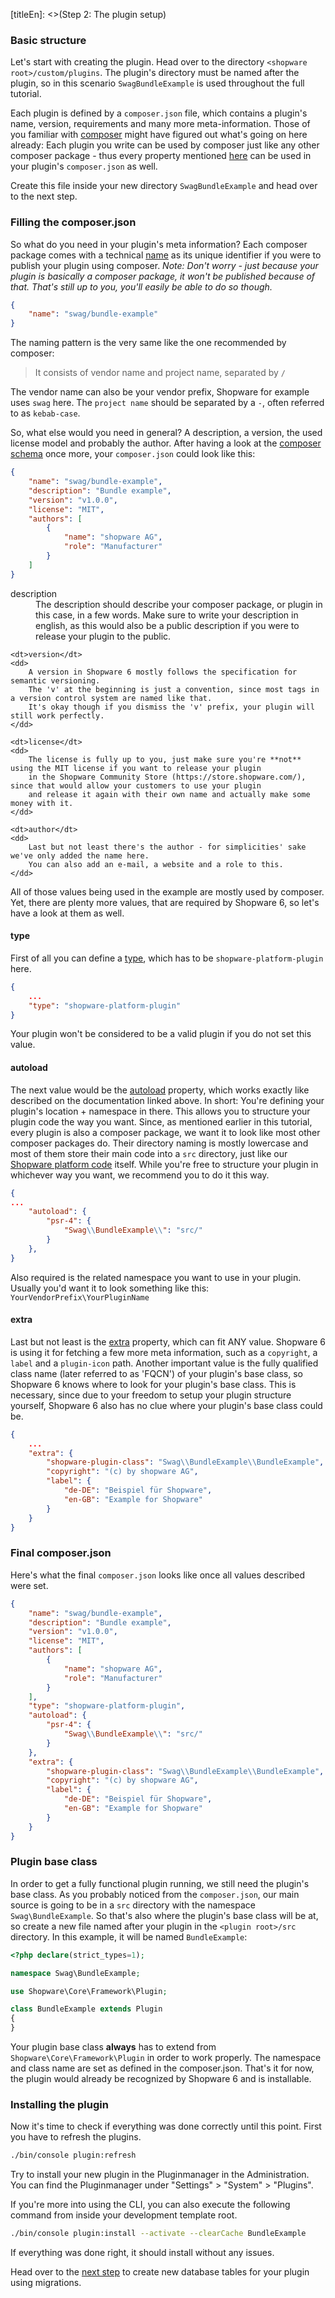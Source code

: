 [titleEn]: <>(Step 2: The plugin setup)

### Basic structure

Let's start with creating the plugin.
Head over to the directory `<shopware root>/custom/plugins`.
The plugin's directory must be named after the plugin, so in this scenario `SwagBundleExample` is used throughout the full tutorial.

Each plugin is defined by a `composer.json` file, which contains a plugin's name, version, requirements and many more meta-information.
Those of you familiar with [composer](https://getcomposer.org/) might have figured out what's going on here already:
Each plugin you write can be used by composer just like any other composer package - thus every property mentioned [here](https://getcomposer.org/doc/04-schema.md) can be used
in your plugin's `composer.json` as well.

Create this file inside your new directory `SwagBundleExample` and head over to the next step.

### Filling the composer.json

So what do you need in your plugin's meta information?
Each composer package comes with a technical [name](https://getcomposer.org/doc/04-schema.md#name) as its unique identifier if you were to publish your plugin using composer.
*Note: Don't worry - just because your plugin is basically a composer package, it won't be published because of that. That's still up to you,
you'll easily be able to do so though.*

```json
{
    "name": "swag/bundle-example"
}
```

The naming pattern is the very same like the one recommended by composer:
> It consists of vendor name and project name, separated by `/`

The vendor name can also be your vendor prefix, Shopware for example uses `swag` here.
The `project name` should be separated by a `-`, often referred to as `kebab-case`.

So, what else would you need in general?
A description, a version, the used license model and probably the author.
After having a look at the [composer schema](https://getcomposer.org/doc/04-schema.md) once more, your `composer.json` could look like this:

```json
{
    "name": "swag/bundle-example",
    "description": "Bundle example",
    "version": "v1.0.0",
    "license": "MIT",
    "authors": [
        {
            "name": "shopware AG",
            "role": "Manufacturer"
        }
    ]
}
```

<dl>
    <dt>description</dt>
    <dd>
        The description should describe your composer package, or plugin in this case, in a few words.
        Make sure to write your description in english, as this would also be a public description if you were to release
        your plugin to the public.
    </dd>
    
    <dt>version</dt>
    <dd>
        A version in Shopware 6 mostly follows the specification for semantic versioning.
        The 'v' at the beginning is just a convention, since most tags in a version control system are named like that.
        It's okay though if you dismiss the 'v' prefix, your plugin will still work perfectly.
    </dd>
    
    <dt>license</dt>
    <dd>
        The license is fully up to you, just make sure you're **not** using the MIT license if you want to release your plugin
        in the Shopware Community Store (https://store.shopware.com/), since that would allow your customers to use your plugin
        and release it again with their own name and actually make some money with it.
    </dd>
    
    <dt>author</dt>
    <dd>
        Last but not least there's the author - for simplicities' sake we've only added the name here.
        You can also add an e-mail, a website and a role to this.    
    </dd>
</dl>

All of those values being used in the example are mostly used by composer.
Yet, there are plenty more values, that are required by Shopware 6, so let's have a look at them as well.

#### type

First of all you can define a [type](https://getcomposer.org/doc/04-schema.md#type), which has to be `shopware-platform-plugin` here.
```json
{
    ...
    "type": "shopware-platform-plugin" 
}
```
Your plugin won't be considered to be a valid plugin if you do not set this value.

#### autoload

The next value would be the [autoload](https://getcomposer.org/doc/04-schema.md#autoload) property, which works exactly like described
on the documentation linked above.
In short: You're defining your plugin's location + namespace in there.
This allows you to structure your plugin code the way you want.
Since, as mentioned earlier in this tutorial, every plugin is also a composer package, we want it to look like most other composer packages do.
Their directory naming is mostly lowercase and most of them store their main code into a `src` directory, just like our [Shopware platform code](https://github.com/shopware/platform) itself.
While you're free to structure your plugin in whichever way you want, we recommend you to do it this way.

```json
{
...
    "autoload": {
        "psr-4": {
            "Swag\\BundleExample\\": "src/"
        }
    },
}
```

Also required is the related namespace you want to use in your plugin.
Usually you'd want it to look something like this: `YourVendorPrefix\YourPluginName`

#### extra

Last but not least is the [extra](https://getcomposer.org/doc/04-schema.md#extra) property, which can fit ANY value.
Shopware 6 is using it for fetching a few more meta information, such as a `copyright`, a `label` and a `plugin-icon` path. 
Another important value is the fully qualified class name (later referred to as 'FQCN') of your plugin's base class, so Shopware 6 knows where to look for your plugin's base class.
This is necessary, since due to your freedom to setup your plugin structure yourself, Shopware 6 also has no clue where your plugin's base class could be.

```json
{
    ...
    "extra": {
        "shopware-plugin-class": "Swag\\BundleExample\\BundleExample",
        "copyright": "(c) by shopware AG",
        "label": {
            "de-DE": "Beispiel für Shopware",
            "en-GB": "Example for Shopware"
        }
    }
}
```

### Final composer.json

Here's what the final `composer.json` looks like once all values described were set.

```json
{
    "name": "swag/bundle-example",
    "description": "Bundle example",
    "version": "v1.0.0",
    "license": "MIT",
    "authors": [
        {
            "name": "shopware AG",
            "role": "Manufacturer"
        }
    ],
    "type": "shopware-platform-plugin",
    "autoload": {
        "psr-4": {
            "Swag\\BundleExample\\": "src/"
        }
    },
    "extra": {
        "shopware-plugin-class": "Swag\\BundleExample\\BundleExample",
        "copyright": "(c) by shopware AG",
        "label": {
            "de-DE": "Beispiel für Shopware",
            "en-GB": "Example for Shopware"
        }
    }
}
```

### Plugin base class

In order to get a fully functional plugin running, we still need the plugin's base class.
As you probably noticed from the `composer.json`, our main source is going to be in a `src` directory with the namespace `Swag\BundleExample`.
So that's also where the plugin's base class will be at, so create a new file named after your plugin in the `<plugin root>/src` directory.
In this example, it will be named `BundleExample`:

```php
<?php declare(strict_types=1);

namespace Swag\BundleExample;

use Shopware\Core\Framework\Plugin;

class BundleExample extends Plugin
{
}
```

Your plugin base class **always** has to extend from `Shopware\Core\Framework\Plugin` in order to work properly.
The namespace and class name are set as defined in the composer.json. That's it for now, the plugin would already be recognized
by Shopware 6 and is installable.

### Installing the plugin

Now it's time to check if everything was done correctly until this point. First you have to refresh the plugins.

```bash
./bin/console plugin:refresh
```

Try to install your new plugin in the Pluginmanager in the Administration. You can find the Pluginmanager under "Settings" > "System" > "Plugins".

If you're more into using the CLI, you can also execute the following command from inside your
development template root.
```bash
./bin/console plugin:install --activate --clearCache BundleExample
```

If everything was done right, it should install without any issues.

Head over to the [next step](./030-database.md) to create new database tables for your plugin using migrations.

